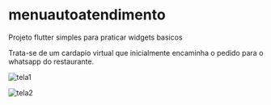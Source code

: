 # menuautoatendimento

Projeto flutter simples para praticar widgets basicos

Trata-se de um cardapio virtual que inicialmente encaminha o pedido para o whatsapp do restaurante.


![tela1](https://user-images.githubusercontent.com/47489243/134721604-2c30bc6b-416a-493d-be0e-9afd520381aa.jpeg)


![tela2](https://user-images.githubusercontent.com/47489243/134721621-5520834e-9a3e-4674-9923-463746b1ab1b.jpeg)
